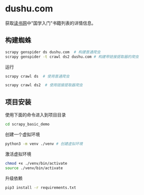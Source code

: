 # dushu.com

 获取[读书网](https://www.dushu.com/book/1617.html)中"国学入门"书籍列表的详情信息。
 
## 构建蜘蛛

```bash
scrapy genspider ds dushu.com  # 构建普通爬虫
scrapy genspider -t crawl ds2 dushu.com # 构建带链接提取器的爬虫
```


运行

```bash
scrapy crawl ds  # 使用普通爬虫

scrapy crawl ds2  # 使用链接提取器爬虫
```

## 项目安装

使用下面的命令进入到项目目录

```bash
cd scrapy_basic_demo
```

创建一个虚拟环境
```bash
python3 -m venv ./venv # 创建虚拟环境
```

激活虚拟环境

```bash
chmod +x ./venv/bin/activate
source ./venv/bin/activate 
```

升级依赖

```bash
pip3 install -r requirements.txt
```